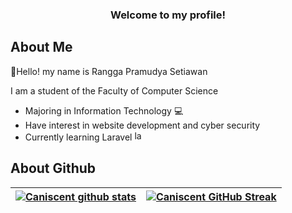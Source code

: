 <h3 align="center">Welcome to my profile!</h3>

## About Me

<p>👋Hello! my name is Rangga Pramudya Setiawan</p>
<p>I am a student of the Faculty of Computer Science</p>
<ul> 
    <li>Majoring in Information Technology 💻</li>
    <li>Have interest in website development and cyber security</li>
    <li>Currently learning Laravel <img height="16" alt="laravel" src="https://static-00.iconduck.com/assets.00/laravel-icon-497x512-uwybstke.png"></li>
</ul>

## About Github

<a href="https://github.com/Caniscent">
        
| ![Caniscent github stats](https://github-readme-stats-eight-theta.vercel.app/api?username=Caniscent&show_icons=true&theme=radical&include_all_commits=true&count_private=true) | ![Caniscent GitHub Streak](https://github-readme-stats-eight-theta.vercel.app/api/top-langs/?username=Caniscent&layout=compact&langs_count=10&theme=radical&include_all_commits=true&count_private=true") |
| --- | --- |
        
</a>
